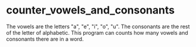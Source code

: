 # counter_vowels_and_consonants
The vowels are the letters "a", "e", "i", "o", "u".
The consonants are the rest of the letter of alphabetic.
This program can counts how many vowels and consonants there are in a word.
